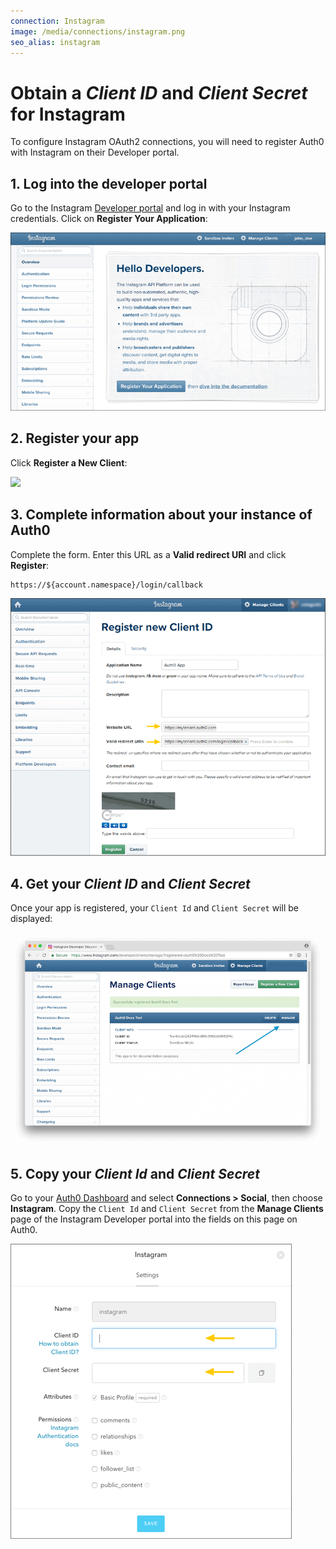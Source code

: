 ```yaml
---
connection: Instagram
image: /media/connections/instagram.png
seo_alias: instagram
---
```


# Obtain a *Client ID* and *Client Secret* for Instagram

To configure Instagram OAuth2 connections, you will need to register Auth0 with Instagram on their Developer portal.

## 1. Log into the developer portal

Go to the Instagram [Developer portal](http://instagram.com/developer) and log in with your Instagram credentials. Click on **Register Your Application**:

![](/media/articles/connections/social/instagram/instagram-devportal-1.png)

## 2. Register your app

Click **Register a New Client**:

![](/media/articles/connections/social/instagram/instagram-devportal-2.png)

## 3. Complete information about your instance of Auth0

Complete the form. Enter this URL as a **Valid redirect URI** and click **Register**:

	https://${account.namespace}/login/callback

![](/media/articles/connections/social/instagram/instagram-devportal-3.png)

## 4. Get your *Client ID* and *Client Secret*

Once your app is registered, your `Client Id` and `Client Secret` will be displayed:

![](/media/articles/connections/social/instagram/instagram-devportal-4.png)

## 5. Copy your *Client Id* and *Client Secret*

Go to your [Auth0 Dashboard](${uiURL}) and select **Connections > Social**, then choose **Instagram**. Copy the `Client Id` and `Client Secret` from the **Manage Clients** page of the Instagram Developer portal into the fields on this page on Auth0.

![](/media/articles/connections/social/instagram/instagram-devportal-5.png)
